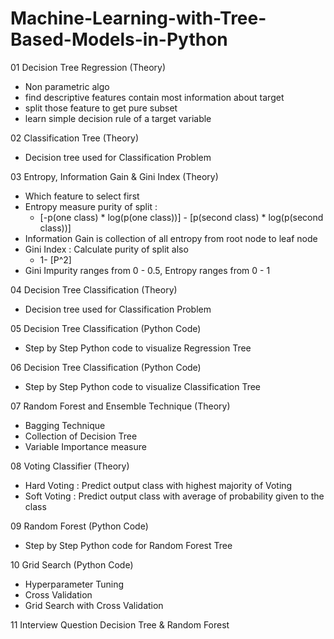 # Machine-Learning-with-Tree-Based-Models-in-Python

01 Decision Tree Regression (Theory)
  - Non parametric algo
  - find descriptive features contain most information about target
  - split those feature to get pure subset
  - learn simple decision rule of a target variable

02 Classification Tree (Theory)
  - Decision tree used for Classification Problem

03 Entropy, Information Gain & Gini Index (Theory)
  - Which feature to select first
  - Entropy measure purity of split : 
    -  [-p(one class) * log(p(one class))] - [p(second class) * log(p(second class))] 
  - Information Gain is collection of all entropy from root node to leaf node
  - Gini Index : Calculate purity of split also
    - 1- [P^2]
  - Gini Impurity ranges from 0 - 0.5, Entropy ranges from 0 - 1   

04 Decision Tree Classification (Theory)
  - Decision tree used for Classification Problem

05 Decision Tree Classification (Python Code)
  - Step by Step Python code to visualize Regression Tree

06 Decision Tree Classification (Python Code)
  - Step by Step Python code to visualize Classification Tree

07 Random Forest and Ensemble Technique (Theory)
  - Bagging Technique
  - Collection of Decision Tree
  - Variable Importance measure

08 Voting Classifier (Theory)
  - Hard Voting : Predict output class with highest majority of Voting
  - Soft Voting : Predict output class with average of probability given to the class

09 Random Forest (Python Code)
  - Step by Step Python code for Random Forest Tree

10 Grid Search (Python Code)
  - Hyperparameter Tuning
  - Cross Validation
  - Grid Search with Cross Validation

11 Interview Question Decision Tree & Random Forest
